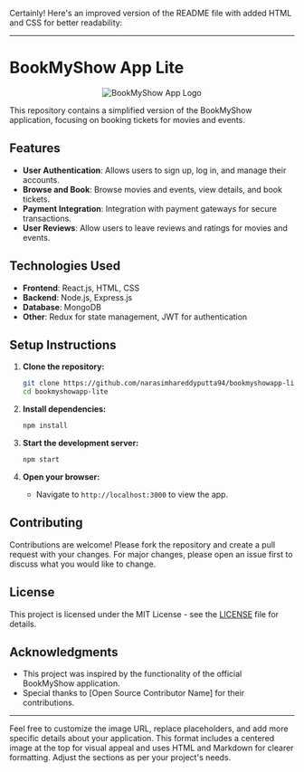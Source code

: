 Certainly! Here's an improved version of the README file with added HTML and CSS for better readability:

---

# BookMyShow App Lite

<div align="center">
  <img src="https://your-image-url.com/your-image.png" alt="BookMyShow App Logo">
</div>

This repository contains a simplified version of the BookMyShow application, focusing on booking tickets for movies and events.

## Features

- **User Authentication**: Allows users to sign up, log in, and manage their accounts.
- **Browse and Book**: Browse movies and events, view details, and book tickets.
- **Payment Integration**: Integration with payment gateways for secure transactions.
- **User Reviews**: Allow users to leave reviews and ratings for movies and events.

## Technologies Used

- **Frontend**: React.js, HTML, CSS
- **Backend**: Node.js, Express.js
- **Database**: MongoDB
- **Other**: Redux for state management, JWT for authentication

## Setup Instructions

1. **Clone the repository:**
   ```bash
   git clone https://github.com/narasimhareddyputta94/bookmyshowapp-lite.git
   cd bookmyshowapp-lite
   ```

2. **Install dependencies:**
   ```bash
   npm install
   ```

3. **Start the development server:**
   ```bash
   npm start
   ```

4. **Open your browser:**
   - Navigate to `http://localhost:3000` to view the app.

## Contributing

Contributions are welcome! Please fork the repository and create a pull request with your changes. For major changes, please open an issue first to discuss what you would like to change.

## License

This project is licensed under the MIT License - see the [LICENSE](./LICENSE) file for details.

## Acknowledgments

- This project was inspired by the functionality of the official BookMyShow application.
- Special thanks to [Open Source Contributor Name] for their contributions.

---

Feel free to customize the image URL, replace placeholders, and add more specific details about your application. This format includes a centered image at the top for visual appeal and uses HTML and Markdown for clearer formatting. Adjust the sections as per your project's needs.

